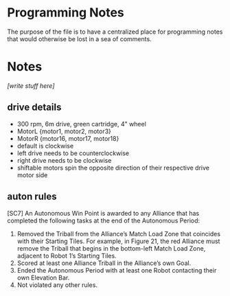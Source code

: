 # Programming Notes

The purpose of the file is to have a centralized place for programming notes that would otherwise be lost in a sea of comments.

# Notes

_[write stuff here]_

## drive details

- 300 rpm, 6m drive, green cartridge, 4" wheel
- MotorL {motor1, motor2, motor3}
- MotorR {motor16, motor17, motor18}
- default is clockwise
- left drive needs to be counterclockwise
- right drive needs to be clockwise
- shiftable motors spin the opposite direction of their respective drive motor side

## auton rules

[SC7] An Autonomous Win Point is awarded to any Alliance that has completed the following tasks at the end of the Autonomous Period:

1. Removed the Triball from the Alliance’s Match Load Zone that coincides with their Starting Tiles. For example, in Figure 21, the red Alliance must remove the Triball that begins in the bottom-left Match Load Zone, adjacent to Robot 1’s Starting Tiles.
2. Scored at least one Alliance Triball in the Alliance’s own Goal.
3. Ended the Autonomous Period with at least one Robot contacting their own Elevation Bar.
4. Not violated any other rules.
 